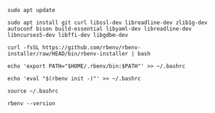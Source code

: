 ```
sudo apt update
```


```
sudo apt install git curl libssl-dev libreadline-dev zlib1g-dev autoconf bison build-essential libyaml-dev libreadline-dev libncurses5-dev libffi-dev libgdbm-dev
```


```
curl -fsSL https://github.com/rbenv/rbenv-installer/raw/HEAD/bin/rbenv-installer | bash
```


```
echo 'export PATH="$HOME/.rbenv/bin:$PATH"' >> ~/.bashrc
```



```
echo 'eval "$(rbenv init -)"' >> ~/.bashrc
```



```
source ~/.bashrc
```



```
rbenv --version
```


